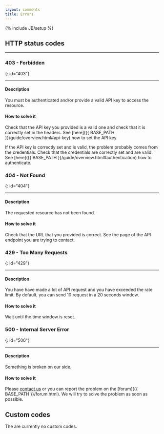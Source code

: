 ```yaml
---
layout: comments
title: Errors
---
```

{% include JB/setup %}

<div id="toc"></div>


## HTTP status codes
***

### 403 - Forbidden
{: id="403"}
***

#### Description
You must be authenticated and/or provide a valid API key to access the resource.

#### How to solve it
Check that the API key you provided is a valid one and check that it is correctly set in the headers.
See [here]({{ BASE_PATH }}/guide/overview.html#api-key) how to set the API key.

If the API key is correctly set and is valid, the problem probably comes from the credentials.
Check that the credentials are correctly set and are valid. See [here]({{ BASE_PATH }}/guide/overview.html#authentication) how to authenticate.


### 404 - Not Found
{: id="404"}
***

#### Description
The requested resource has not been found.

#### How to solve it
Check that the URL that you provided is correct. See the page of the API endpoint you are trying to contact.

### 429 - Too Many Requests
{: id="429"}
***

#### Description
You have have made a lot of API request and you have exceeded the rate limit.
By default, you can send 10 request in a 20 seconds window.

#### How to solve it
Wait until the time window is reset.


### 500 - Internal Server Error
{: id="500"}
***

#### Description
Something is broken on our side.

#### How to solve it
Please [contact us](mailto:api@andaman7.com) or you can report the problem on the [forum]({{ BASE_PATH }}/forum.html). We will try to solve the problem as soon as possible.


## Custom codes

The are currently no custom codes.


<script type="text/javascript">

    $(document).ready(function() {
    
        $('#toc').toc({
            title: '<h2>Contents</h2><hr/>',
            listType: 'ul',
            headers: 'h1, h2, h3'
        });
    });
    
</script>